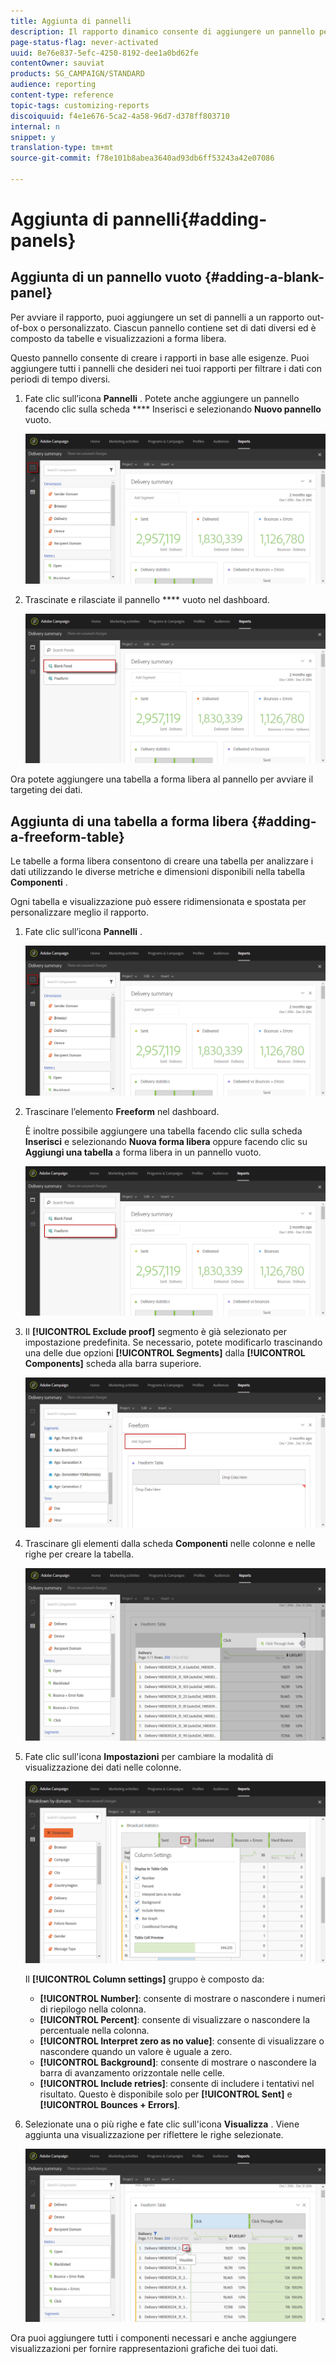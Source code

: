 ```yaml
---
title: Aggiunta di pannelli
description: Il rapporto dinamico consente di aggiungere un pannello per filtrare meglio i dati in base al periodo di tempo scelto.
page-status-flag: never-activated
uuid: 8e76e837-5efc-4250-8192-dee1a0bd62fe
contentOwner: sauviat
products: SG_CAMPAIGN/STANDARD
audience: reporting
content-type: reference
topic-tags: customizing-reports
discoiquuid: f4e1e676-5ca2-4a58-96d7-d378ff803710
internal: n
snippet: y
translation-type: tm+mt
source-git-commit: f78e101b8abea3640ad93db6ff53243a42e07086

---
```



# Aggiunta di pannelli{#adding-panels}

## Aggiunta di un pannello vuoto {#adding-a-blank-panel}

Per avviare il rapporto, puoi aggiungere un set di pannelli a un rapporto out-of-box o personalizzato. Ciascun pannello contiene set di dati diversi ed è composto da tabelle e visualizzazioni a forma libera.

Questo pannello consente di creare i rapporti in base alle esigenze. Puoi aggiungere tutti i pannelli che desideri nei tuoi rapporti per filtrare i dati con periodi di tempo diversi.

1. Fate clic sull’icona **Pannelli** . Potete anche aggiungere un pannello facendo clic sulla scheda **** Inserisci e selezionando **Nuovo pannello** vuoto.

   ![](assets/dynamic_report_panel_1.png)

1. Trascinate e rilasciate il pannello **** vuoto nel dashboard.

   ![](assets/dynamic_report_panel.png)

Ora potete aggiungere una tabella a forma libera al pannello per avviare il targeting dei dati.

## Aggiunta di una tabella a forma libera {#adding-a-freeform-table}

Le tabelle a forma libera consentono di creare una tabella per analizzare i dati utilizzando le diverse metriche e dimensioni disponibili nella tabella **Componenti** .

Ogni tabella e visualizzazione può essere ridimensionata e spostata per personalizzare meglio il rapporto.

1. Fate clic sull’icona **Pannelli** .

   ![](assets/dynamic_report_panel_1.png)

1. Trascinare l’elemento **Freeform** nel dashboard.

   È inoltre possibile aggiungere una tabella facendo clic sulla scheda **Inserisci** e selezionando **Nuova forma libera** oppure facendo clic su **Aggiungi una tabella** a forma libera in un pannello vuoto.

   ![](assets/dynamic_report_panel_2.png)

1. Il **[!UICONTROL Exclude proof]** segmento è già selezionato per impostazione predefinita. Se necessario, potete modificarlo trascinando una delle due opzioni **[!UICONTROL Segments]** dalla **[!UICONTROL Components]** scheda alla barra superiore.

   ![](assets/dynamic_report_panel_3.png)

1. Trascinare gli elementi dalla scheda **Componenti** nelle colonne e nelle righe per creare la tabella.

   ![](assets/dynamic_report_freeform_3.png)

1. Fate clic sull'icona **Impostazioni** per cambiare la modalità di visualizzazione dei dati nelle colonne.

   ![](assets/dynamic_report_freeform_4.png)

   Il **[!UICONTROL Column settings]** gruppo è composto da:

   * **[!UICONTROL Number]**: consente di mostrare o nascondere i numeri di riepilogo nella colonna.
   * **[!UICONTROL Percent]**: consente di visualizzare o nascondere la percentuale nella colonna.
   * **[!UICONTROL Interpret zero as no value]**: consente di visualizzare o nascondere quando un valore è uguale a zero.
   * **[!UICONTROL Background]**: consente di mostrare o nascondere la barra di avanzamento orizzontale nelle celle.
   * **[!UICONTROL Include retries]**: consente di includere i tentativi nel risultato. Questo è disponibile solo per **[!UICONTROL Sent]** e **[!UICONTROL Bounces + Errors]**.

1. Selezionate una o più righe e fate clic sull'icona **Visualizza** . Viene aggiunta una visualizzazione per riflettere le righe selezionate.

   ![](assets/dynamic_report_freeform_5.png)

Ora puoi aggiungere tutti i componenti necessari e anche aggiungere visualizzazioni per fornire rappresentazioni grafiche dei tuoi dati.
